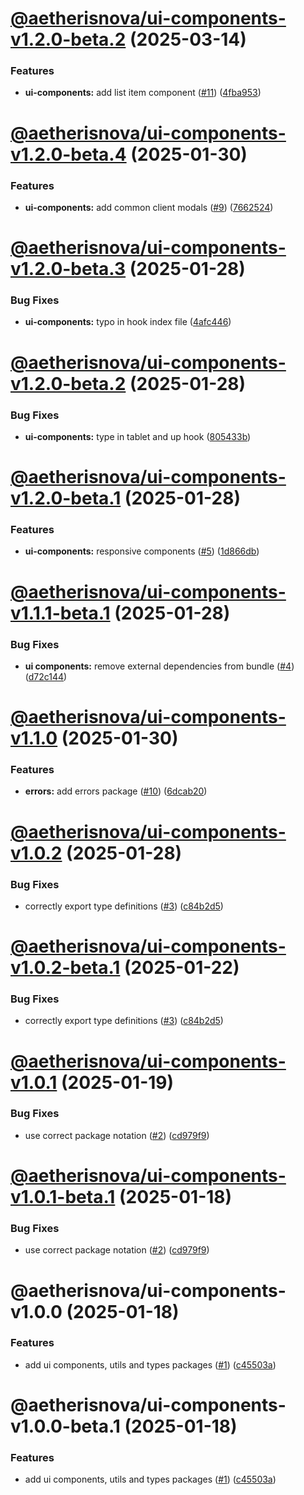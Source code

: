 # [@aetherisnova/ui-components-v1.2.0-beta.2](https://github.com/aetheris-nova/instrumentum/compare/@aetherisnova/ui-components-v1.2.0-beta.1...@aetherisnova/ui-components-v1.2.0-beta.2) (2025-03-14)


### Features

* **ui-components:** add list item component ([#11](https://github.com/aetheris-nova/instrumentum/issues/11)) ([4fba953](https://github.com/aetheris-nova/instrumentum/commit/4fba9538b7c0eb6eb2011ca6b4baafe3cb351d94))

# [@aetherisnova/ui-components-v1.2.0-beta.4](https://github.com/aetheris-nova/instrumentum/compare/@aetherisnova/ui-components-v1.1.0-beta.3...@aetherisnova/ui-components-v1.1.0-beta.4) (2025-01-30)


### Features

* **ui-components:** add common client modals ([#9](https://github.com/aetheris-nova/instrumentum/issues/9)) ([7662524](https://github.com/aetheris-nova/instrumentum/commit/7662524f635688c1d0b5cb43739462416304ec06))

# [@aetherisnova/ui-components-v1.2.0-beta.3](https://github.com/aetheris-nova/instrumentum/compare/@aetherisnova/ui-components-v1.1.0-beta.2...@aetherisnova/ui-components-v1.1.0-beta.3) (2025-01-28)


### Bug Fixes

* **ui-components:** typo in hook index file ([4afc446](https://github.com/aetheris-nova/instrumentum/commit/4afc446c30f8a0e4200827a3857b0f597f235c7b))

# [@aetherisnova/ui-components-v1.2.0-beta.2](https://github.com/aetheris-nova/instrumentum/compare/@aetherisnova/ui-components-v1.1.0-beta.1...@aetherisnova/ui-components-v1.1.0-beta.2) (2025-01-28)


### Bug Fixes

* **ui-components:** type in tablet and up hook ([805433b](https://github.com/aetheris-nova/instrumentum/commit/805433b2cdb7e9c0e335f514fca1531c18644382))

# [@aetherisnova/ui-components-v1.2.0-beta.1](https://github.com/aetheris-nova/instrumentum/compare/@aetherisnova/ui-components-v1.0.3-beta.1...@aetherisnova/ui-components-v1.1.0-beta.1) (2025-01-28)


### Features

* **ui-components:** responsive components ([#5](https://github.com/aetheris-nova/instrumentum/issues/5)) ([1d866db](https://github.com/aetheris-nova/instrumentum/commit/1d866db285e7a77f17be86131a1f37bf621f580f))

# [@aetherisnova/ui-components-v1.1.1-beta.1](https://github.com/aetheris-nova/instrumentum/compare/@aetherisnova/ui-components-v1.0.2...@aetherisnova/ui-components-v1.0.3-beta.1) (2025-01-28)


### Bug Fixes

* **ui components:** remove external dependencies from bundle ([#4](https://github.com/aetheris-nova/instrumentum/issues/4)) ([d72c144](https://github.com/aetheris-nova/instrumentum/commit/d72c144ea40361053d8cd9f3554ee9d6e7d154c5))

# [@aetherisnova/ui-components-v1.1.0](https://github.com/aetheris-nova/instrumentum/compare/@aetherisnova/ui-components-v1.0.2...@aetherisnova/ui-components-v1.1.0) (2025-01-30)


### Features

* **errors:** add errors package ([#10](https://github.com/aetheris-nova/instrumentum/issues/10)) ([6dcab20](https://github.com/aetheris-nova/instrumentum/commit/6dcab2092e0b81b7cc2ec812b2223a18c3c8c958))

# [@aetherisnova/ui-components-v1.0.2](https://github.com/aetheris-nova/instrumentum/compare/@aetherisnova/ui-components-v1.0.1...@aetherisnova/ui-components-v1.0.2) (2025-01-28)


### Bug Fixes

* correctly export type definitions ([#3](https://github.com/aetheris-nova/instrumentum/issues/3)) ([c84b2d5](https://github.com/aetheris-nova/instrumentum/commit/c84b2d5ec872fdd7e5d20d2a5959f63fa11885de))

# [@aetherisnova/ui-components-v1.0.2-beta.1](https://github.com/aetheris-nova/instrumentum/compare/@aetherisnova/ui-components-v1.0.1...@aetherisnova/ui-components-v1.0.2-beta.1) (2025-01-22)


### Bug Fixes

* correctly export type definitions ([#3](https://github.com/aetheris-nova/instrumentum/issues/3)) ([c84b2d5](https://github.com/aetheris-nova/instrumentum/commit/c84b2d5ec872fdd7e5d20d2a5959f63fa11885de))

# [@aetherisnova/ui-components-v1.0.1](https://github.com/aetheris-nova/instrumentum/compare/@aetherisnova/ui-components-v1.0.0...@aetherisnova/ui-components-v1.0.1) (2025-01-19)


### Bug Fixes

* use correct package notation ([#2](https://github.com/aetheris-nova/instrumentum/issues/2)) ([cd979f9](https://github.com/aetheris-nova/instrumentum/commit/cd979f9f1b49cd43c66584cfd979f300dd58b63a))

# [@aetherisnova/ui-components-v1.0.1-beta.1](https://github.com/aetheris-nova/instrumentum/compare/@aetherisnova/ui-components-v1.0.0...@aetherisnova/ui-components-v1.0.1-beta.1) (2025-01-18)


### Bug Fixes

* use correct package notation ([#2](https://github.com/aetheris-nova/instrumentum/issues/2)) ([cd979f9](https://github.com/aetheris-nova/instrumentum/commit/cd979f9f1b49cd43c66584cfd979f300dd58b63a))

# @aetherisnova/ui-components-v1.0.0 (2025-01-18)


### Features

* add ui components, utils and types packages ([#1](https://github.com/aetheris-nova/instrumentum/issues/1)) ([c45503a](https://github.com/aetheris-nova/instrumentum/commit/c45503a83c23198894be6b5182ef6dcb0ef900cf))

# @aetherisnova/ui-components-v1.0.0-beta.1 (2025-01-18)


### Features

* add ui components, utils and types packages ([#1](https://github.com/aetheris-nova/instrumentum/issues/1)) ([c45503a](https://github.com/aetheris-nova/instrumentum/commit/c45503a83c23198894be6b5182ef6dcb0ef900cf))
